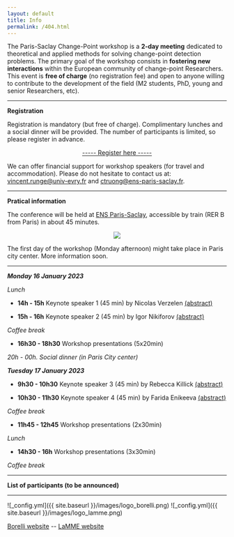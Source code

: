 ```yaml
---
layout: default
title: Info
permalink: /404.html
---
```


The Paris-Saclay Change-Point workshop is a **2-day meeting** dedicated to theoretical and applied methods for solving change-point detection problems. The primary goal of the workshop consists in **fostering new interactions** within the European community of change-point Researchers. This event is **free of charge** (no registration fee) and open to anyone willing to contribute to the development of the field (M2 students, PhD, young and senior Researchers, etc). 

***

**Registration**

Registration is mandatory (but free of charge).
Complimentary lunches and a social dinner will be provided. The number of participants is limited, so please register in advance.

<p style="text-align: center;">
<a href="https://docs.google.com/forms/d/e/1FAIpQLSdrJDJYCFtiO1Pe1R85hQrI1LLHs-W2fCg9wWRxKjeeWaZckg/viewform?usp=sf_link">----- Register here -----</a>
</p>

We can offer financial support for workshop speakers (for travel and accommodation). Please do not hesitate to contact us at: <vincent.runge@univ-evry.fr> and <ctruong@ens-paris-saclay.fr>.


***

**Pratical information**

The conference will be held at [ENS Paris-Saclay](https://ens-paris-saclay.fr/en/school/how-find-us), accessible by train (RER B from Paris) in about 45 minutes.

<p align="center">
  <img src="{{ site.baseurl }}/images/saclay.jpg" />
</p>

The first day of the workshop (Monday afternoon) might take place in Paris city center. More information soon.

***

***Monday 16 January 2023***

*Lunch*

- **14h - 15h**	Keynote speaker 1 (45 min) by Nicolas Verzelen [(abstract)](https://parissaclaychangepoint.github.io/speakers/#nicolas-verzelen)

- **15h - 16h** Keynote speaker 2 (45 min) by Igor Nikiforov [(abstract)](https://parissaclaychangepoint.github.io/speakers/#igor-nikiforov)

*Coffee break*

- **16h30 - 18h30** Workshop presentations (5x20min)

*20h - 00h. Social dinner (in Paris City center)*



***Tuesday 17 January 2023***

- **9h30 - 10h30**	Keynote speaker 3 (45 min) by Rebecca Killick [(abstract)](https://parissaclaychangepoint.github.io/speakers/#rebecca-killick)

- **10h30 - 11h30**	Keynote speaker 4 (45 min) by Farida Enikeeva [(abstract)](https://parissaclaychangepoint.github.io/speakers/#farida-enikeeva)

*Coffee break*

- **11h45 - 12h45**	Workshop presentations (2x30min)

*Lunch*

-  **14h30 - 16h**	Workshop presentations (3x30min)

*Coffee break*




***

**List of participants (to be announced)**


***



![_config.yml]({{ site.baseurl }}/images/logo_borelli.png)
![_config.yml]({{ site.baseurl }}/images/logo_lamme.png)

[Borelli website](https://centreborelli.ens-paris-saclay.fr/fr)   --       [LaMME website](http://www.math-evry.cnrs.fr/doku.php)



